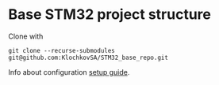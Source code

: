 # Base STM32 project structure
Clone with
```
git clone --recurse-submodules git@github.com:KlochkovSA/STM32_base_repo.git
```

Info about configuration [setup guide](https://stm32-base.org/guides/setup).